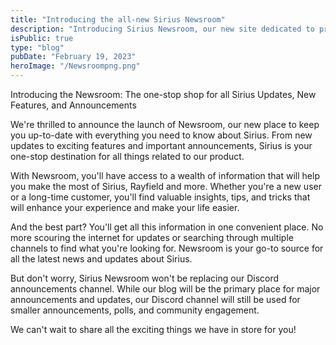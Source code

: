 ```yaml
---
title: "Introducing the all-new Sirius Newsroom"
description: "Introducing Sirius Newsroom, our new site dedicated to providing valuable insights and updates about our product. \n \n Stay informed and up-to-date with the latest news to make the most of your Sirius experience."
isPublic: true
type: "blog"
pubDate: "February 19, 2023"
heroImage: "/Newsroompng.png"
---
```


Introducing the Newsroom: The one-stop shop for all Sirius Updates, New Features, and Announcements

We're thrilled to announce the launch of Newsroom, our new place to keep you up-to-date with everything you need to know about Sirius. From new updates to exciting features and important announcements, Sirius is your one-stop destination for all things related to our product.

With Newsroom, you'll have access to a wealth of information that will help you make the most of Sirius, Rayfield and more. Whether you're a new user or a long-time customer, you'll find valuable insights, tips, and tricks that will enhance your experience and make your life easier.

And the best part? You'll get all this information in one convenient place. No more scouring the internet for updates or searching through multiple channels to find what you're looking for. Newsroom is your go-to source for all the latest news and updates about Sirius.

But don't worry, Sirius Newsroom won't be replacing our Discord announcements channel. While our blog will be the primary place for major announcements and updates, our Discord channel will still be used for smaller announcements, polls, and community engagement.

We can't wait to share all the exciting things we have in store for you!
